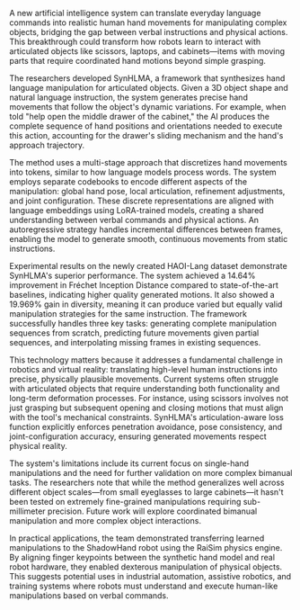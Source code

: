 A new artificial intelligence system can translate everyday language commands into realistic human hand movements for manipulating complex objects, bridging the gap between verbal instructions and physical actions. This breakthrough could transform how robots learn to interact with articulated objects like scissors, laptops, and cabinets—items with moving parts that require coordinated hand motions beyond simple grasping.

The researchers developed SynHLMA, a framework that synthesizes hand language manipulation for articulated objects. Given a 3D object shape and natural language instruction, the system generates precise hand movements that follow the object's dynamic variations. For example, when told "help open the middle drawer of the cabinet," the AI produces the complete sequence of hand positions and orientations needed to execute this action, accounting for the drawer's sliding mechanism and the hand's approach trajectory.

The method uses a multi-stage approach that discretizes hand movements into tokens, similar to how language models process words. The system employs separate codebooks to encode different aspects of the manipulation: global hand pose, local articulation, refinement adjustments, and joint configuration. These discrete representations are aligned with language embeddings using LoRA-trained models, creating a shared understanding between verbal commands and physical actions. An autoregressive strategy handles incremental differences between frames, enabling the model to generate smooth, continuous movements from static instructions.

Experimental results on the newly created HAOI-Lang dataset demonstrate SynHLMA's superior performance. The system achieved a 14.64% improvement in Fréchet Inception Distance compared to state-of-the-art baselines, indicating higher quality generated motions. It also showed a 19.969% gain in diversity, meaning it can produce varied but equally valid manipulation strategies for the same instruction. The framework successfully handles three key tasks: generating complete manipulation sequences from scratch, predicting future movements given partial sequences, and interpolating missing frames in existing sequences.

This technology matters because it addresses a fundamental challenge in robotics and virtual reality: translating high-level human instructions into precise, physically plausible movements. Current systems often struggle with articulated objects that require understanding both functionality and long-term deformation processes. For instance, using scissors involves not just grasping but subsequent opening and closing motions that must align with the tool's mechanical constraints. SynHLMA's articulation-aware loss function explicitly enforces penetration avoidance, pose consistency, and joint-configuration accuracy, ensuring generated movements respect physical reality.

The system's limitations include its current focus on single-hand manipulations and the need for further validation on more complex bimanual tasks. The researchers note that while the method generalizes well across different object scales—from small eyeglasses to large cabinets—it hasn't been tested on extremely fine-grained manipulations requiring sub-millimeter precision. Future work will explore coordinated bimanual manipulation and more complex object interactions.

In practical applications, the team demonstrated transferring learned manipulations to the ShadowHand robot using the RaiSim physics engine. By aligning finger keypoints between the synthetic hand model and real robot hardware, they enabled dexterous manipulation of physical objects. This suggests potential uses in industrial automation, assistive robotics, and training systems where robots must understand and execute human-like manipulations based on verbal commands.